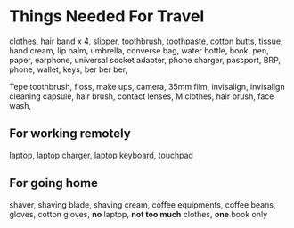 # Things Needed For Travel

clothes, hair band x 4, slipper, toothbrush, toothpaste,
cotton butts, tissue,
hand cream, lip balm, umbrella, converse bag,
water bottle,
book, pen, paper,
earphone, universal socket adapter, phone charger,
passport, BRP, phone, wallet, keys,
ber ber ber,

Tepe toothbrush, floss, make ups, camera, 35mm film, invisalign, invisalign
cleaning capsule, hair brush, contact lenses, M clothes, hair brush,
face wash,

## For working remotely

laptop, laptop charger, laptop keyboard, touchpad

## For going home

shaver, shaving blade, shaving cream,
coffee equipments, coffee beans,
gloves, cotton gloves,
**no** laptop, **not too much** clothes, **one** book only
